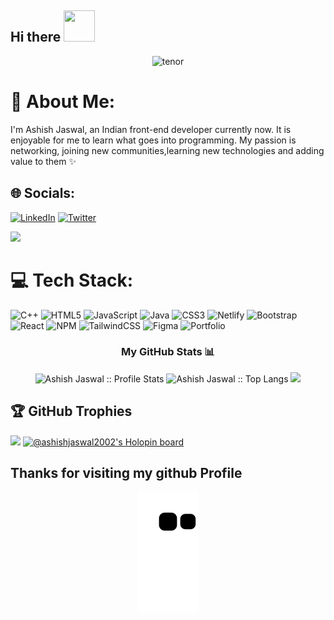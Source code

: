 ## Hi there  <img src="https://media.giphy.com/media/hvRJCLFzcasrR4ia7z/giphy.gif" height = "50px" width="50px"></h1>


<div align="center">
  

 ![tenor](https://user-images.githubusercontent.com/94538837/192638787-46dfed95-a22d-4b2a-a700-d8423be2c233.gif)
  
   
  
  </div>
 
# 💫 About Me:
I'm Ashish Jaswal, an Indian front-end developer currently now. It is enjoyable for me to learn what goes into programming. My passion is networking, joining new communities,learning new technologies  and adding value to them ✨




## 🌐 Socials:
[![LinkedIn](https://img.shields.io/badge/LinkedIn-%230077B5.svg?logo=linkedin&logoColor=white)](https://linkedin.com/in/AshishJaswal) 
[![Twitter](https://img.shields.io/badge/Twitter-%231DA1F2.svg?logo=Twitter&logoColor=white)](https://twitter.com/@AshWizard1) 

[![](https://visitcount.itsvg.in/api?id=ashishjaswal2002&icon=5&color=1)](https://visitcount.itsvg.in)

# 💻 Tech Stack:
![C++](https://img.shields.io/badge/c++-%2300599C.svg?style=plastic&logo=c%2B%2B&logoColor=white) ![HTML5](https://img.shields.io/badge/html5-%23E34F26.svg?style=plastic&logo=html5&logoColor=white) ![JavaScript](https://img.shields.io/badge/javascript-%23323330.svg?style=plastic&logo=javascript&logoColor=%23F7DF1E) ![Java](https://img.shields.io/badge/java-%23ED8B00.svg?style=plastic&logo=java&logoColor=white) ![CSS3](https://img.shields.io/badge/css3-%231572B6.svg?style=plastic&logo=css3&logoColor=white) ![Netlify](https://img.shields.io/badge/netlify-%23000000.svg?style=plastic&logo=netlify&logoColor=#00C7B7) ![Bootstrap](https://img.shields.io/badge/bootstrap-%23563D7C.svg?style=plastic&logo=bootstrap&logoColor=white) ![React](https://img.shields.io/badge/react-%2320232a.svg?style=plastic&logo=react&logoColor=%2361DAFB) ![NPM](https://img.shields.io/badge/NPM-%23000000.svg?style=plastic&logo=npm&logoColor=white) ![TailwindCSS](https://img.shields.io/badge/tailwindcss-%2338B2AC.svg?style=plastic&logo=tailwind-css&logoColor=white) 	![Figma](https://img.shields.io/badge/figma-%23F24E1E.svg?style=plastic&logo=figma&logoColor=white) ![Portfolio](https://img.shields.io/badge/Portfolio-%23000000.svg?style=plastic&logo=firefox&logoColor=#FF7139)

<!-- ![](https://github-readme-stats.vercel.app/api?username=ashishjaswal2002&theme=swift&hide_border=true&include_all_commits=false&count_private=false)<br/>
![](https://github-readme-streak-stats.herokuapp.com/?user=ashishjaswal2002&theme=swift&hide_border=true)<br/>
![](https://github-readme-stats.vercel.app/api/top-langs/?username=ashishjaswal2002&theme=swift&hide_border=true&include_all_commits=false&count_private=false&layout=compact) -->
<h3 align="center">My GitHub Stats 📊 </h3>
<p align="center">
  <img height="180em" src="https://github-readme-stats.vercel.app/api?username=ashishjaswal2002&theme=tokyonight&show_icons=true&hide_border=true&count_private=true" alt="Ashish Jaswal :: Profile Stats" />
  <img height="180em" src="https://github-readme-stats.vercel.app/api/top-langs/?username=ashishjaswal2002&langs_count=8&theme=tokyonight&layout=compact&hide_border=true" alt="Ashish Jaswal :: Top Langs" />
<img src="https://github-readme-streak-stats.herokuapp.com?user=ashishjaswal2002&theme=tokyonight" width="700">
</p>

## 🏆 GitHub Trophies

![](https://github-profile-trophy.vercel.app/?username=ashishjaswal2002&theme=juicyfresh&no-frame=false&no-bg=false&margin-w=4 )
[![@ashishjaswal2002's Holopin board](https://holopin.me/ashishjaswal2002)](https://holopin.io/@ashishjaswal2002)


## Thanks for visiting my github Profile

<p align="center">
  <img src="https://github.com/ashishjaswal2002/ashishjaswal2002/blob/output/github-contribution-grid-snake.svg" alt="snake"></center>
  
</p>
